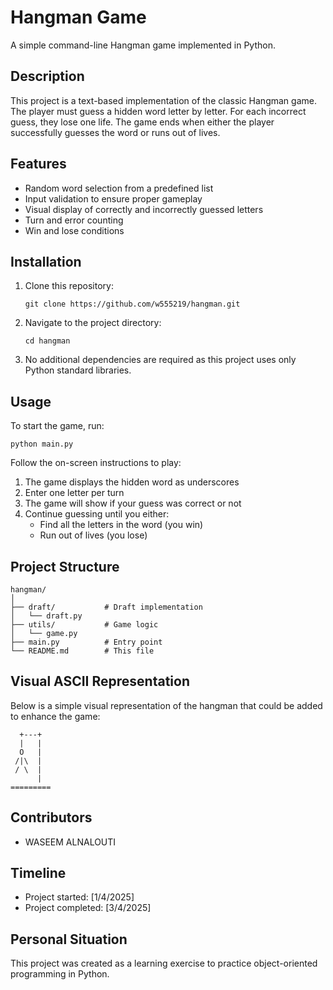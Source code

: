 # Hangman Game

A simple command-line Hangman game implemented in Python.

## Description

This project is a text-based implementation of the classic Hangman game. The player must guess a hidden word letter by letter. For each incorrect guess, they lose one life. The game ends when either the player successfully guesses the word or runs out of lives.

## Features

- Random word selection from a predefined list
- Input validation to ensure proper gameplay
- Visual display of correctly and incorrectly guessed letters
- Turn and error counting
- Win and lose conditions

## Installation

1. Clone this repository:
   ```[
   git clone https://github.com/w555219/hangman.git
   ```

2. Navigate to the project directory:
   ```
   cd hangman
   ```

3. No additional dependencies are required as this project uses only Python standard libraries.

## Usage

To start the game, run:
```
python main.py
```

Follow the on-screen instructions to play:
1. The game displays the hidden word as underscores
2. Enter one letter per turn
3. The game will show if your guess was correct or not
4. Continue guessing until you either:
   - Find all the letters in the word (you win)
   - Run out of lives (you lose)

## Project Structure

```
hangman/
│
├── draft/           # Draft implementation
│   └── draft.py
├── utils/           # Game logic
│   └── game.py  
├── main.py          # Entry point
└── README.md        # This file
```

## Visual ASCII Representation

Below is a simple visual representation of the hangman that could be added to enhance the game:

```
  +---+
  |   |
  O   |
 /|\  |
 / \  |
      |
=========
```

## Contributors

- WASEEM ALNALOUTI

## Timeline

- Project started: [1/4/2025]
- Project completed: [3/4/2025]

## Personal Situation

This project was created as a learning exercise to practice object-oriented programming in Python.
